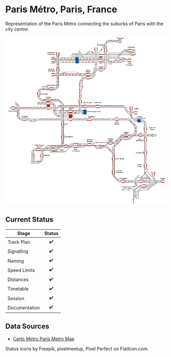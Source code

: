 # Paris Métro, Paris, France
Representation of the Paris Metro connecting the suburbs of Paris with the city centre.

![Paris Metro](Images/ParisMetro.bmp)

## Current Status

| Stage         | Status        |
| ------------- |:-------------:|
| Track Plan     | :heavy_check_mark: |
| Signalling      | :heavy_check_mark: |
| Naming | :heavy_check_mark: |
| Speed Limits | :heavy_check_mark: |
| Distances | :heavy_check_mark: |
| Timetable |  :heavy_check_mark: |
| Session |  :heavy_check_mark: |
| Documentation |  :heavy_check_mark: |


## Data Sources 

- [Carto Metro Paris Metro Map](http://carto.metro.free.fr/cartes/metro-paris/)

Status icons by Freepik, pixelmeetup, Pixel Perfect on FlatIcon.com.
